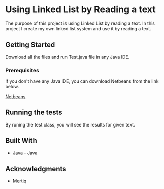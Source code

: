 # Using Linked List by Reading a text

The purpose of this project is using Linked List by reading a text. In this project I create my own linked list system and use it by reading a text.

## Getting Started

Download all the files and run Test.java file in any Java IDE.

### Prerequisites

If you don't have any Java IDE, you can download Netbeans from the link below.

[Netbeans](https://netbeans.org/downloads/8.2/rc/)

## Running the tests

By runing the test class, you will see the results for given text.

## Built With

* [Java](www.java.com/) - Java

## Acknowledgments

* [Mertiq](https://github.com/Mertiq)
